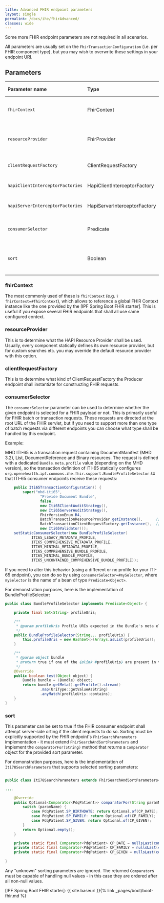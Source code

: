 ```yaml
---
title: Advanced FHIR endpoint parameters
layout: single
permalink: /docs/ihe/fhirAdvanced/
classes: wide
---
```


Some more FHIR endpoint parameters are not required in all scenarios. 

All parameters are usually set on the `FhirTransactionConfiguration` (i.e. per
FHIR component type), but you may wish to overwrite these settings in your
endpoint URI.

## Parameters

| Parameter name                   | Type                         | Default value | Short description                                                                 |
|:---------------------------------|:-----------------------------|:--------------|:----------------------------------------------------------------------------------|
| `fhirContext`                    | FhirContext                  | STU3 or R4    | Reference to a global HAPI FHIR Context. Otherwise a default FHIR contxt is used. |
| `resourceProvider`               | FhirProvider                 | n/a           | Reference to a custom resource provider, configurable per endpoint.               |
| `clientRequestFactory`           | ClientRequestFactory         | n/a           | reference to a custom ClientRequestFactory                                        |
| `hapiClientInterceptorFactories` | HapiClientInterceptorFactory | n/a           | reference to custom client interceptor factories                                  |
| `hapiServerInterceptorFactories` | HapiServerInterceptorFactory | n/a           | reference to custom server interceptor factories                                  |
| `consumerSelector`               | Predicate                    | () -> true    | reference to a Predicate that selects a FhirConsumer                              |
| `sort`                           | Boolean                      | false         | whether the endpoint shall try to sort a search result if requested by the client |

### fhirContext

The most commonly used of these is `fhirContext` (e.g. `?fhirContext=#fhirContext`), 
which allows to reference a global FHIR Context instance like the one provided by the 
[IPF Spring Boot FHIR starter]. This is useful if you expose several FHIR endpoints that 
shall all use same configured context.

### resourceProvider

This is to determine what the HAPI Resource Provider shall be used. Usually, every component
statically defines its own resource provider, but for custom searches etc. you may override
the default resource provider with this option.

### clientRequestFactory

This is to determine what kind of ClientRequestFactory the Producer endpoint shall
instantiate for constructing FHIR requests. 

### consumerSelector

The `consumerSelector` parameter can be used to determine whether the given endpoint
is selected for a FHIR payload or not. This is primarily useful for FHIR batch or
transaction requests. These requests are directed at the root URL of the FHIR servlet,
but if you need to support more than one type of batch requests via different endpoints
you can choose what type shall be handled by this endpoint.

Example:

MHD ITI-65 is a transaction request containing DocumentManifest (MHD 3.2), List, DocumentReference and Binary resources. The request is defined with a dedicated `Bundle.meta.profile` value (depending on the MHD version),
so the transaction definition of ITI-65 statically configures
`org.openehealth.ipf.commons.ihe.fhir.support.BundleProfileSelector` so that ITI-65 consumer endpoints
receive these requests:

```java
	public Iti65TransactionConfiguration() {
        super("mhd-iti65",
                "Provide Document Bundle",
                false,
                new Iti65ClientAuditStrategy(),
                new Iti65ServerAuditStrategy(),
                FhirVersionEnum.R4,
                BatchTransactionResourceProvider.getInstance(),      // Consumer side. accept registrations
                BatchTransactionClientRequestFactory.getInstance(),  // Formulate requests
                new Iti65Validator());
    setStaticConsumerSelector(new BundleProfileSelector(
            ITI65_LEGACY_METADATA_PROFILE,
            ITI65_COMPREHENSIVE_METADATA_PROFILE,
            ITI65_MINIMAL_METADATA_PROFILE,
            ITI65_COMPREHENSIVE_BUNDLE_PROFILE,
            ITI65_MINIMAL_BUNDLE_PROFILE,
            ITI65_UNCONTAINED_COMPREHENSIVE_BUNDLE_PROFILE));
```

If you need to alter this behavior (using a different or no profile for your ITI-65 endpoint), you
can do so by using `consumerSelector=#mySelector`, where `mySelector` is the name of a bean of type
`Predicate<Object>`. 

For demonstration purposes, here is the implementation of BundleProfileSelector:

```java
public class BundleProfileSelector implements Predicate<Object> {

    private final Set<String> profileUris;

    /**
     * @param profileUris Profile URIs expected in the Bundle's meta element
     */
    public BundleProfileSelector(String... profileUris) {
        this.profileUris = new HashSet<>(Arrays.asList(profileUris));
    }

    /**
     * @param object bundle
     * @return true if one of the {@link #profileUris} are present in the Bundle's meta.profile
     */
    @Override
    public boolean test(Object object) {
        Bundle bundle = (Bundle) object;
        return bundle.getMeta().getProfile().stream()
                .map(UriType::getValueAsString)
                .anyMatch(profileUris::contains);
    }
}
```

### sort

This parameter can be set to true if the FHIR consumer endpoint shall attempt server-side orting if the client requests to do so. Sorting must be explicitly supported by the FHIR endpoint's `FhirSearchParameters` implementation - it must extend `FhirSearchAndSortParameters` and implement the `comparatorFor(String)` method that returns a `Comparator` object for the provided sort parameter.

For demonstration purposes, here is the implementation of `Iti78SearchParameters` that supports selected sorting parameters:

```java

public class Iti78SearchParameters extends FhirSearchAndSortParameters<PdqPatient> {

....

    @Override
    public Optional<Comparator<PdqPatient>> comparatorFor(String paramName) {
        switch (paramName) {
            case PdqPatient.SP_BIRTHDATE: return Optional.of(CP_DATE);
            case PdqPatient.SP_FAMILY: return Optional.of(CP_FAMILY);
            case PdqPatient.SP_GIVEN: return Optional.of(CP_GIVEN);
        }
        return Optional.empty();
    }

    private static final Comparator<PdqPatient> CP_DATE = nullsLast(comparing(PdqPatient::getBirthDate));
    private static final Comparator<PdqPatient> CP_FAMILY = nullsLast(comparing(patient -> patient.getNameFirstRep().getFamily()));
    private static final Comparator<PdqPatient> CP_GIVEN = nullsLast(comparing(patient -> patient.getNameFirstRep().getGivenAsSingleString()));
    
}
```

Any "unknown" sorting parameters are ignored. The returned `Comparator`s must be capable of handling null values - in this case they are ordered after all non-null values.

[IPF Spring Boot FHIR starter]: {{ site.baseurl }}{% link _pages/boot/boot-fhir.md %}